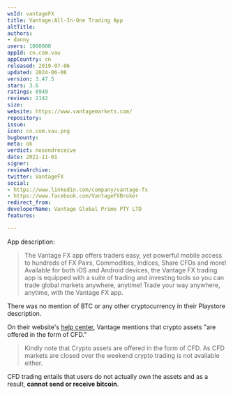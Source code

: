 ```yaml
---
wsId: vantageFX
title: Vantage:All-In-One Trading App
altTitle: 
authors:
- danny
users: 1000000
appId: cn.com.vau
appCountry: cn
released: 2019-07-06
updated: 2024-06-06
version: 3.47.5
stars: 3.6
ratings: 8949
reviews: 2142
size: 
website: https://www.vantagemarkets.com/
repository: 
issue: 
icon: cn.com.vau.png
bugbounty: 
meta: ok
verdict: nosendreceive
date: 2021-11-01
signer: 
reviewArchive: 
twitter: VantageFX
social:
- https://www.linkedin.com/company/vantage-fx
- https://www.facebook.com/VantageFXBroker
redirect_from: 
developerName: Vantage Global Prime PTY LTD
features: 

---
```


App description:

> The Vantage FX app offers traders easy, yet powerful mobile access to hundreds of FX Pairs, Commodities, Indices, Share CFDs and more! Available for both iOS and Android devices, the Vantage FX trading app is equipped with a suite of trading and investing tools so you can trade global markets anywhere, anytime! Trade your way anywhere, anytime, with the Vantage FX app.

There was no mention of BTC or any other cryptocurrency in their Playstore description. 

On their website's [help center](https://helpcenter.vantagefx.com/hc/en-us/articles/360004063096-Why-can-not-I-trade-Crypto-assets-over-the-weekend-), Vantage mentions that crypto assets "are offered in the form of CFD."

> Kindly note that Crypto assets are offered in the form of CFD. As CFD markets are closed over the weekend crypto trading is not available either. 

CFD trading entails that users do not actually own the assets and as a result, **cannot send or receive bitcoin**.
